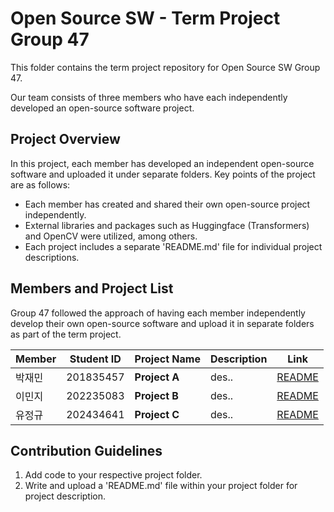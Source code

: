 # Open Source SW - Term Project Group 47
This folder contains the term project repository for Open Source SW Group 47. 

Our team consists of three members who have each independently developed an open-source software project.

## Project Overview
In this project, each member has developed an independent open-source software and uploaded it under separate folders. Key points of the project are as follows:
- Each member has created and shared their own open-source project independently.
- External libraries and packages such as Huggingface (Transformers) and OpenCV were utilized, among others.
- Each project includes a separate 'README.md' file for individual project descriptions.

## Members and Project List
Group 47 followed the approach of having each member independently develop their own open-source software and upload it in separate folders as part of the term project.



| Member  | Student ID | Project Name   | Description           | Link                                      |
|----------|-----------|-------------|-----------------------|-------------------------------------------|
| 박재민   | 201835457 | **Project A**  | des.. | [README](./201835457%20박재민)     |
| 이민지   | 202235083 | **Project B**  | des..   | [README](./202235083%20이민지)     |
| 유정규   | 202434641 | **Project C**  | des..     | [README](./202434641%20유정규)     |


## Contribution Guidelines
1. Add code to your respective project folder.
2. Write and upload a 'README.md' file within your project folder for project description.
